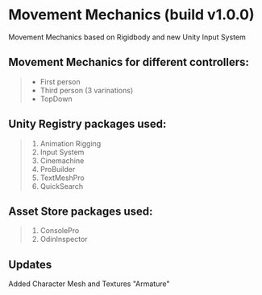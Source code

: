 # Movement Mechanics (build v1.0.0)

Movement Mechanics based on Rigidbody and new Unity Input System

## Movement Mechanics for different controllers: 
> * First person
> * Third person (3 varinations)
> * TopDown


## **Unity Registry packages used:**
> 1. Animation Rigging
> 2. Input System
> 3. Cinemachine
> 4. ProBuilder
> 5. TextMeshPro
> 6. QuickSearch

## **Asset Store packages used:**
> 1. ConsolePro
> 2. OdinInspector

## Updates

Added Character Mesh and Textures "Armature"
